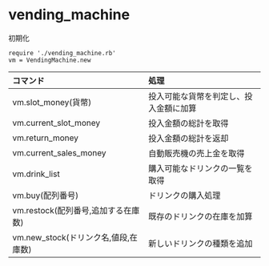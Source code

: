 # vending_machine

初期化

```
require './vending_machine.rb'
vm = VendingMachine.new
```

| コマンド                           | 処理                            |
|:----------------------------------|:-------------------------------|
|vm.slot_money(貨幣)                |投入可能な貨幣を判定し、投入金額に加算 |
|vm.current_slot_money             |投入金額の総計を取得                |
|vm.return_money                   |投入金額の総計を返却                |
|vm.current_sales_money            |自動販売機の売上金を取得             |
|vm.drink_list                     |購入可能なドリンクの一覧を取得        |
|vm.buy(配列番号)                   |ドリンクの購入処理                  |
|vm.restock(配列番号,追加する在庫数)  |既存のドリンクの在庫を加算            |
|vm.new_stock(ドリンク名,値段,在庫数) |新しいドリンクの種類を追加            |
